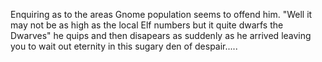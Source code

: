 Enquiring as to the areas Gnome population seems to offend him. "Well it may not be as high as the local Elf numbers but it quite dwarfs the Dwarves" he quips and then disapears as suddenly as he arrived leaving you to wait out eternity in this sugary den of despair.....
